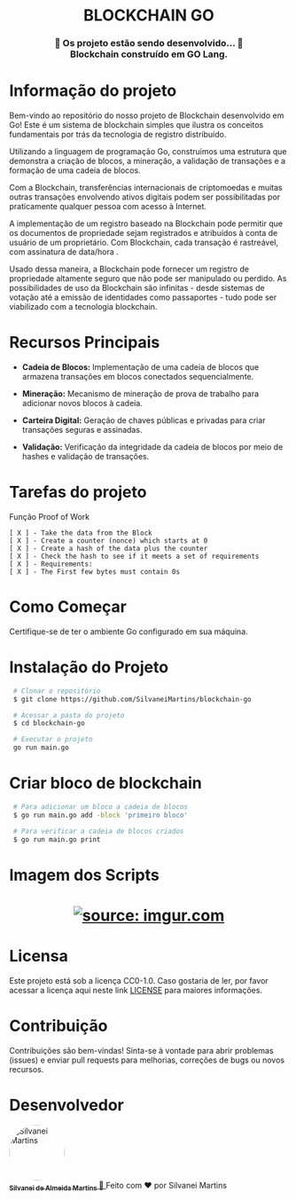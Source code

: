 <h1 align="center">
   BLOCKCHAIN GO
</h1>

<h3 align="center">
	🚧  Os projeto estão sendo desenvolvido...  🚧 <br />
	Blockchain construído em GO Lang.
</h3>

# Informação do projeto

Bem-vindo ao repositório do nosso projeto de Blockchain desenvolvido em Go! Este é um sistema de blockchain simples que ilustra os conceitos fundamentais por trás da tecnologia de registro distribuído. 

Utilizando a linguagem de programação Go, construímos uma estrutura que demonstra a criação de blocos, a mineração, a validação de transações e a formação de uma cadeia de blocos.

Com a Blockchain, transferências internacionais de criptomoedas e muitas outras transações envolvendo ativos digitais podem ser possibilitadas por praticamente qualquer pessoa com acesso à Internet.

A implementação de um registro baseado na Blockchain pode permitir que os documentos de propriedade sejam registrados e atribuídos à conta de usuário de um proprietário. Com Blockchain, cada transação é rastreável, com assinatura de data/hora .

Usado dessa maneira, a Blockchain pode fornecer um registro de propriedade altamente seguro que não pode ser manipulado ou perdido. As possibilidades de uso da Blockchain são infinitas - desde sistemas de votação até a emissão de identidades como passaportes - tudo pode ser viabilizado com a tecnologia blockchain.

# Recursos Principais

- **Cadeia de Blocos:** Implementação de uma cadeia de blocos que armazena transações em blocos conectados sequencialmente.

- **Mineração:** Mecanismo de mineração de prova de trabalho para adicionar novos blocos à cadeia.

- **Carteira Digital:** Geração de chaves públicas e privadas para criar transações seguras e assinadas.

- **Validação:** Verificação da integridade da cadeia de blocos por meio de hashes e validação de transações.


# Tarefas do projeto

Função Proof of Work

    [ X ] - Take the data from the Block
    [ X ] - Create a counter (nonce) which starts at 0
    [ X ] - Create a hash of the data plus the counter
    [ X ] - Check the hash to see if it meets a set of requirements
    [ X ] - Requirements:
    [ X ] - The First few bytes must contain 0s

# Como Começar

Certifique-se de ter o ambiente Go configurado em sua máquina.

# Instalação do Projeto
   ```bash
    # Clonar o repositório
    $ git clone https://github.com/SilvaneiMartins/blockchain-go

    # Acessar a pasta do projeto
    $ cd blockchain-go

    # Executar o projeto
    go run main.go
   ```

# Criar bloco de blockchain

   ```bash
    # Para adicionar um bloco a cadeia de blocos
    $ go run main.go add -block 'primeiro bloco'

    # Para verificar a cadeia de blocos criados
    $ go run main.go print
   ```

# Imagem dos Scripts

<h1 align="center">
    <a href="https://imgur.com/jFv0PoW"><img src="https://i.imgur.com/jFv0PoW.png" title="source: imgur.com" /></a>
    <br />
</h1>

# Licensa

Este projeto está sob a licença CC0-1.0. Caso gostaria de ler, por favor acessar a licença aqui neste link [LICENSE](https://github.com/SilvaneiMartins/blockchain-go/blob/master/LICENSE) para maiores informações.

# Contribuição

Contribuições são bem-vindas! Sinta-se à vontade para abrir problemas (issues) e enviar pull requests para melhorias, correções de bugs ou novos recursos.

# Desenvolvedor

<a href="https://github.com/SilvaneiMartins">
    <img
        style="border-radius:50%"
        src="https://github.com/SilvaneiMartins.png"
        width="100px;"
        alt="Silvanei Martins"
    />
    <br />
    <sub>
        <b>Silvanei de Almeida Martins</b>
    </sub>
</a>
     <a href="https://github.com/SilvaneiMartins" title="Silvanei martins" >
    🚀
 </a>
Feito com ❤️ por Silvanei Martins
